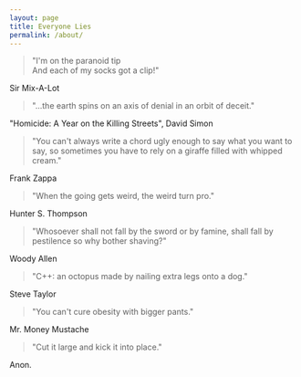 ```yaml
---
layout: page
title: Everyone Lies
permalink: /about/
---
```


> "I'm on the paranoid tip  
> And each of my socks got a clip!"

Sir Mix-A-Lot

> "...the earth spins on an axis of denial in an orbit of deceit."

"Homicide: A Year on the Killing Streets", David Simon

> "You can't always write a chord ugly enough to say what you want to say, so sometimes you have to rely on a giraffe filled with whipped cream."

Frank Zappa

> "When the going gets weird, the weird turn pro."

Hunter S. Thompson

> "Whosoever shall not fall by the sword or by famine, shall fall by pestilence so why bother shaving?"

Woody Allen

> "C++: an octopus made by nailing extra legs onto a dog."

Steve Taylor

> "You can't cure obesity with bigger pants."

Mr. Money Mustache

> "Cut it large and kick it into place."

Anon.
